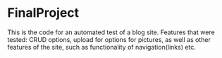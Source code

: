 # FinalProject
This is the code for an automated test of a blog site. Features that were tested: CRUD options, upload for options for pictures, as well as other features of the site, such as functionality of navigation(links) etc.
